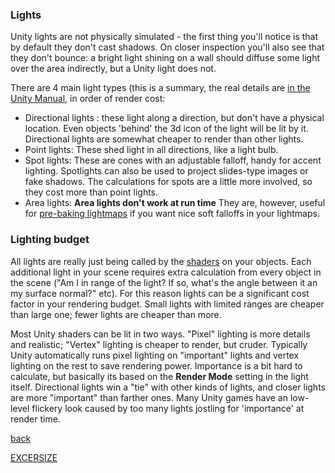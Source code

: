 ### Lights

Unity lights are not physically simulated - the first thing you'll notice is that by default they don't cast shadows. On closer inspection you'll also see that they don't bounce: a bright light shining on a wall should diffuse some light over the area indirectly, but a Unity light does not.

There are 4 main light types (this is a summary, the real details are [in the Unity Manual](#http://docs.unity3d.com/Documentation/Components/class-Light.html), in order of render cost:

* Directional lights : these light along a direction, but don't have a physical location. Even objects 'behind' the 3d icon of the light will be lit by it.  Directional lights are somewhat cheaper to render than other lights.
* Point lights: These shed light in all directions, like a light bulb.
* Spot lights: These are cones with an adjustable falloff, handy for accent lighting. Spotlights can also be used to project slides-type images or fake shadows.  The calculations for spots are a little more involved, so they cost more than point lights.
* Area lights: **Area lights don't work at run time** They are, however, useful for [pre-baking lightmaps](glossary.md#bake) if you want nice soft falloffs in your lightmaps.

### Lighting budget

All lights are really just being called by the [shaders](glossary.md#shader) on your objects.  Each additional light in your scene requires extra calculation from every object in the scene ("Am I in range of the light? If so, what's the angle between it an my surface normal?" etc).  For this reason lights can be a significant cost factor in your rendering budget. Small lights with limited ranges are cheaper than large one; fewer lights are cheaper than more.   

Most Unity shaders can be lit in two ways. "Pixel" lighting is more details and realistic; "Vertex" lighting is cheaper to render, but cruder.  Typically Unity automatically runs pixel lighting on "important" lights and vertex lighting on the rest to save rendering power. Importance is a bit hard to calculate, but basically its based on the **Render Mode** setting in the light itself.  Directional lights win a "tie" with other kinds of lights, and closer lights are more "important" than farther ones.  Many Unity games have an low-level flickery look caused by too many lights jostling for 'importance' at render time. 

[back](2-8-shaders-materials.md)

[EXCERSIZE](http://www.tryscribble.com/wikis/intro-to-unity3d/pages/rendering-excersize-exterminate)
